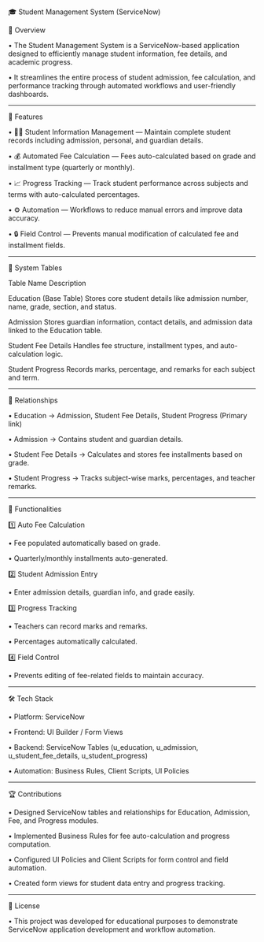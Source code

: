🎓 Student Management System (ServiceNow)

📌 Overview

• The Student Management System is a ServiceNow-based application designed to efficiently manage student information, fee details, and academic progress.

• It streamlines the entire process of student admission, fee calculation, and performance tracking through automated workflows and user-friendly dashboards.


---

🚀 Features

• 🧑‍🎓 Student Information Management — Maintain complete student records including admission, personal, and guardian details.

• 💰 Automated Fee Calculation — Fees auto-calculated based on grade and installment type (quarterly or monthly).

• 📈 Progress Tracking — Track student performance across subjects and terms with auto-calculated percentages.

• ⚙ Automation — Workflows to reduce manual errors and improve data accuracy.

• 🔒 Field Control — Prevents manual modification of calculated fee and installment fields.


---

🧩 System Tables

Table Name	Description

Education (Base Table)	Stores core student details like admission number, name, grade, section, and status.

Admission	Stores guardian information, contact details, and admission data linked to the Education table.

Student Fee Details	Handles fee structure, installment types, and auto-calculation logic.

Student Progress	Records marks, percentage, and remarks for each subject and term.



---

🔗 Relationships

• Education → Admission, Student Fee Details, Student Progress (Primary link)

• Admission → Contains student and guardian details.

• Student Fee Details → Calculates and stores fee installments based on grade.

• Student Progress → Tracks subject-wise marks, percentages, and teacher remarks.


---

🧮 Functionalities

1️⃣ Auto Fee Calculation

   • Fee populated automatically based on grade.

   • Quarterly/monthly installments auto-generated.


2️⃣ Student Admission Entry

   • Enter admission details, guardian info, and grade easily.

3️⃣ Progress Tracking

   • Teachers can record marks and remarks.

   • Percentages automatically calculated.

4️⃣ Field Control

   • Prevents editing of fee-related fields to maintain accuracy.


---

🛠 Tech Stack

• Platform: ServiceNow

• Frontend: UI Builder / Form Views

• Backend: ServiceNow Tables (u_education, u_admission, u_student_fee_details, u_student_progress)

• Automation: Business Rules, Client Scripts, UI Policies


---

🏆 Contributions

• Designed ServiceNow tables and relationships for Education, Admission, Fee, and Progress modules.

• Implemented Business Rules for fee auto-calculation and progress computation.

• Configured UI Policies and Client Scripts for form control and field automation.

• Created form views for student data entry and progress tracking.


---

📜 License

• This project was developed for educational purposes to demonstrate ServiceNow application development and workflow automation.
